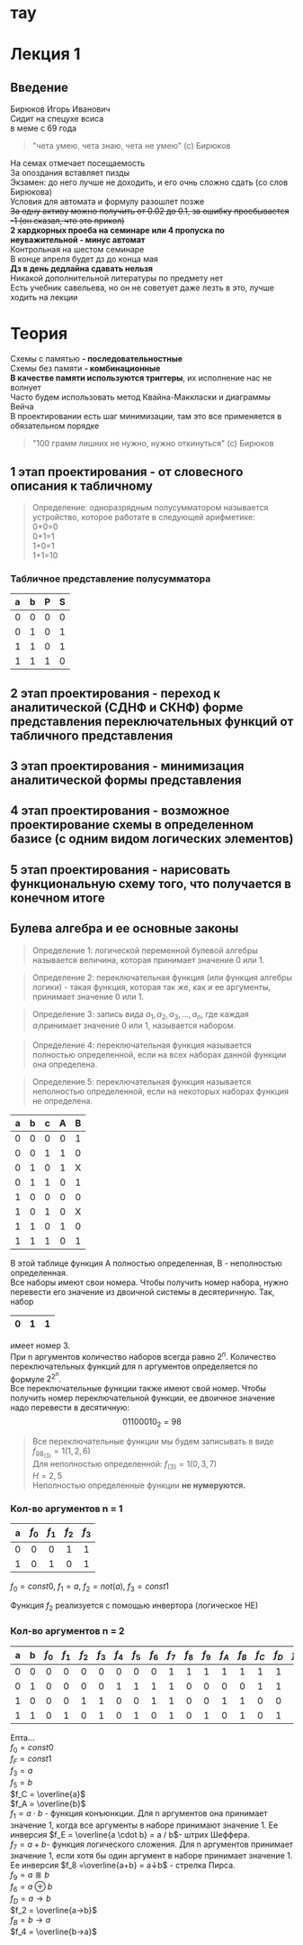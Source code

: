 # тау   
# Лекция 1   
## Введение   
Бирюков Игорь Иванович   
Сидит на спецухе всиса   
в меме с 69 года   
> "чета умею, чета знаю, чета не умею" (с) Бирюков   

На семах отмечает посещаемость   
За опоздания вставляет пизды   
Экзамен: до него лучше не доходить, и его очнь сложно сдать (со слов Бирюкова)   
Условия для автомата и формулу разошлет позже   
~~За одну активу можно получить от 0.02 до 0.1, за ошибку проебывается -1 (он сказал, что это прикол)~~   
**2 хардкорных проеба на семинаре или 4 пропуска по неуважительной - минус автомат**   
Контрольная на шестом семинаре   
В конце апреля будет дз до конца мая   
**Дз в день дедлайна сдавать нельзя**   
Никакой дополнительной литературы по предмету нет   
Есть учебник савельева, но он не советует даже лезть в это, лучше ходить на лекции   
# Теория   
Схемы с памятью **- последовательностные**   
Схемы без памяти **- комбинационные**   
**В качестве памяти используются триггеры**, их исполнение нас не волнует   
Часто будем использовать метод Квайна-Маккласки и диаграммы Вейча   
В проектировании есть шаг минимизации, там это все применяется в обязательном порядке   
> "100 грамм лишних не нужно, нужно откинуться" (с) Бирюков   

## 1 этап проектирования - от словесного описания к табличному   
> Определение: одноразрядным полусумматором называется устройство, которое работате в следующей арифметике:   
> 0+0=0   
> 0+1=1   
> 1+0=1   
> 1+1=10   

### Табличное представление полусумматора   
| a | b | P | S |
|:--|:--|:--|:--|
| 0 | 0 | 0 | 0 |
| 0 | 1 | 0 | 1 |
| 1 | 1 | 0 | 1 |
| 1 | 1 | 1 | 0 |

## 2 этап проектирования - переход к аналитической (СДНФ и СКНФ) форме представления переключательных функций от табличного представления   
## 3 этап проектирования - минимизация аналитической формы представления   
## 4 этап проектирования - возможное проектирование схемы в определенном базисе (с одним видом логических элементов)   
## 5 этап проектирования - нарисовать функциональную схему того, что получается в конечном итоге   
## Булева алгебра и ее основные законы   
> Определение 1: логической переменной булевой алгебры называется величина, которая принимает значение 0 или 1.   

> Определение 2: переключательная функция (или функция алгебры логики) - такая функция, которая так же, как и ее аргументы, принимает значение 0 или 1.   

> Определение 3: запись вида $a_1, a_2, a_3, ..., a_n$, где каждая $a_i$принимает значение 0 или 1, называется набором.   

> Определение 4: переключательная функция называется полностью определенной, если на всех наборах данной функции она определена.   

> Определение 5: переключательная функция называется неполностью определенной, если на некоторых наборах функция не определена.   

| a | b | c | A | B |
|:-:|:-:|:-:|:-:|:-:|
| 0 | 0 | 0 | 0 | 1 |
| 0 | 0 | 1 | 1 | 0 |
| 0 | 1 | 0 | 1 | X |
| 0 | 1 | 1 | 0 | 1 |
| 1 | 0 | 0 | 0 | 0 |
| 1 | 0 | 1 | 0 | X |
| 1 | 1 | 0 | 1 | 0 |
| 1 | 1 | 1 | 0 | 1 |

В этой таблице функция A полностью определенная, B - неполностью определенная.   
Все наборы имеют свои номера. Чтобы получить номер набора, нужно перевести его значение из двоичной системы в десятеричную. Так, набор   

| 0 | 1 | 1 |
|:-:|:-:|:-:|

имеет номер 3.   
При n аргументов количество наборов всегда равно $2^n$. Количество переключательных функций для n аргументов определяется по формуле $2^{2^n}$.   
Все переключательные функции также имеют свой номер. Чтобы получить номер переключательной функции, ее двоичное значение надо перевести в десятичную:   
$$
01100010_2 = 98
$$   
> Все переключательные функции мы будем записывать в виде   
$f_{98_{(3)}} = 1(1, 2, 6)$   
Для неполностью определенной:
$f_{(3)} = 1(0, 3, 7)$   
$H = 2, 5$   
Неполностью определенные функции **не нумеруются.**   

### Кол-во аргументов n = 1
| a | $f_0$ | $f_1$ | $f_2$ | $f_3$ |
|:-:|:-----:|:-----:|:-----:|:-----:|
| 0 |   0   |   0   |   1   |   1   |
| 1 |   0   |   1   |   0   |   1   |

$f_0 = const0,$
$f_1 = a,$
$f_2 = not(a),$
$f_3 = const1$

Функция $f_2$ реализуется с помощью инвертора (логическое НЕ)   

### Кол-во аргументов n = 2

| a | b | $f_0$ | $f_1$ | $f_2$ | $f_3$ | $f_4$ | $f_5$ | $f_6$ | $f_7$ | $f_8$ | $f_9$ | $f_A$ | $f_B$ | $f_C$ | $f_D$ | $f_E$ | $f_F$ |
|:-:|:-:|:-----:|:-----:|:-----:|:-----:|:-----:|:-----:|:-----:|:-----:|:-----:|:-----:|:-----:|:-----:|:-----:|:-----:|:-----:|:-----:|
| 0 | 0 |   0   |   0   |   0   |   0   |   0   |   0   |   0   |   1   |   1   |   1   |   1   |   1   |   1   |   1   |   1   |   1   |
| 0 | 1 |   0   |   0   |   0   |   0   |   1   |   1   |   1   |   1   |   0   |   0   |   0   |   0   |   1   |   1   |   1   |   1   |
| 1 | 0 |   0   |   0   |   1   |   1   |   0   |   0   |   1   |   1   |   0   |   0   |   1   |   1   |   0   |   0   |   1   |   1   |
| 1 | 1 |   0   |   1   |   0   |   1   |   0   |   1   |   0   |   1   |   0   |   1   |   0   |   1   |   0   |   1   |   0   |   1   |

Епта...   
$f_0 = const0$   
$f_F = const1$   
$f_3 = a$   
$f_5 = b$   
$f_C = \overline{a}$   
$f_A = \overline{b}$   
$f_1 = a \cdot b$ - функция конъюнкции. Для n аргументов она принимает значение 1, когда все аргументы в наборе принимают значение 1. Ее инверсия $f_E = \overline{a \cdot b} = a / b$- штрих Шеффера.   
$f_7 = a+b$- функция логического сложения. Для n аргументов принимает значение 1, если хотя бы один аргумент в наборе принимает значение 1. Ее инверсия $f_8 =\overline{a+b} = a↓b$ - стрелка Пирса.   
$f_9 = a ≣ b$   
$f_6 = a ⊕ b$   
$f_D = a → b$   
$f_2 = \overline{a→b}$   
$f_B = b→a$   
$f_4 = \overline{b→a}$   
   
